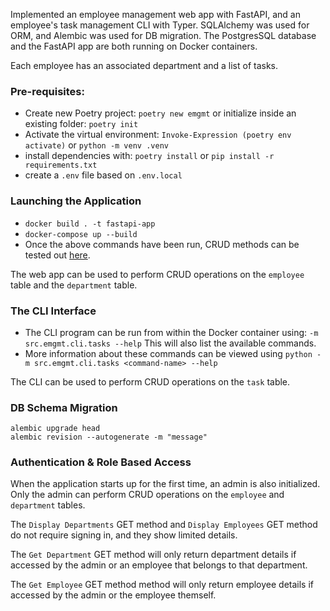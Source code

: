 Implemented an employee management web app with FastAPI, and an employee's task management CLI with Typer. SQLAlchemy was used for ORM, and Alembic was used for DB migration. The PostgresSQL database and the FastAPI app are both running on Docker containers.

Each employee has an associated department and a list of tasks.

### Pre-requisites:

- Create new Poetry project: `poetry new emgmt` or initialize inside an existing folder: `poetry init`
- Activate the virtual environment: `Invoke-Expression (poetry env activate)` or `python -m venv .venv`
- install dependencies with: `poetry install` or `pip install -r requirements.txt`
- create a `.env` file based on `.env.local`

### Launching the Application

- `docker build . -t fastapi-app`
- `docker-compose up --build`
- Once the above commands have been run, CRUD methods can be tested out [here](http://127.0.0.1:8000/docs).

The web app can be used to perform CRUD operations on the `employee` table and the `department` table.

### The CLI Interface

- The CLI program can be run from within the Docker container using: `-m src.emgmt.cli.tasks --help` This will also list the available commands.
- More information about these commands can be viewed using `python -m src.emgmt.cli.tasks <command-name> --help`

The CLI can be used to perform CRUD operations on the `task` table.

### DB Schema Migration

```
alembic upgrade head
alembic revision --autogenerate -m "message"
```

### Authentication & Role Based Access

When the application starts up for the first time, an admin is also initialized. Only the admin can perform CRUD operations on the `employee` and `department` tables.

The `Display Departments` GET method and `Display Employees` GET method do not require signing in, and they show limited details.

The `Get Department` GET method will only return department details if accessed by the admin or an employee that belongs to that department.

The `Get Employee` GET method method will only return employee details if accessed by the admin or the employee themself.